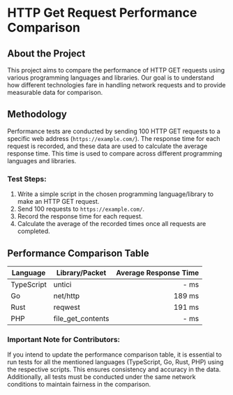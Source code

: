 # HTTP Get Request Performance Comparison

## About the Project

This project aims to compare the performance of HTTP GET requests using various programming languages and libraries. Our goal is to understand how different technologies fare in handling network requests and to provide measurable data for comparison.

## Methodology

Performance tests are conducted by sending 100 HTTP GET requests to a specific web address (`https://example.com/`). The response time for each request is recorded, and these data are used to calculate the average response time. This time is used to compare across different programming languages and libraries.

### Test Steps:

1. Write a simple script in the chosen programming language/library to make an HTTP GET request.
2. Send 100 requests to `https://example.com/`.
3. Record the response time for each request.
4. Calculate the average of the recorded times once all requests are completed.

## Performance Comparison Table

| Language   | Library/Packet    | Average Response Time |
| ---------- | ----------------- | --------------------: |
| TypeScript | untici            |                  - ms |
| Go         | net/http          |                189 ms |
| Rust       | reqwest           |                191 ms |
| PHP        | file_get_contents |                  - ms |

### Important Note for Contributors:

If you intend to update the performance comparison table, it is essential to run tests for all the mentioned languages (TypeScript, Go, Rust, PHP) using the respective scripts. This ensures consistency and accuracy in the data. Additionally, all tests must be conducted under the same network conditions to maintain fairness in the comparison.
